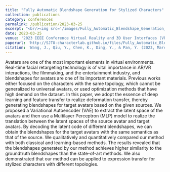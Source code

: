```yaml
---
title: "Fully Automatic Blendshape Generation for Stylized Characters"
collection: publications
category: conferences
permalink: /publication/2023-03-25
excerpt: "<br/><img src='/images/Fully_Automatic_Blendshape_Generation_for_Stylized_Characters.png'>"
date: 2023-03-25
venue: '2023 IEEE Conference Virtual Reality and 3D User Interfaces (VR)'
paperurl: 'http://SJTU-characterlab.github.io/files/Fully_Automatic_Blendshape_Generation_for_Stylized_Characters.pdf'
citation: 'Wang, J., Qiu, Y., Chen, K., Ding, Y., & Pan, Y. (2023, March). Fully Automatic Blendshape Generation for Stylized Characters. In 2023 IEEE Conference Virtual Reality and 3D User Interfaces (VR) (pp. 347-355). IEEE.'
---
```


Avatars are one of the most important elements in virtual environments. Real-time facial retargeting technology is of vital importance in AR/VR interactions, the filmmaking, and the entertainment industry, and blendshapes for avatars are one of its important materials. Previous works either focused on the characters with the same topology, which cannot be generalized to universal avatars, or used optimization methods that have high demand on the dataset. In this paper, we adopt the essence of deep learning and feature transfer to realize deformation transfer, thereby generating blendshapes for target avatars based on the given sources. We proposed a Variational Autoencoder (VAE) to extract the latent space of the avatars and then use a Multilayer Perceptron (MLP) model to realize the translation between the latent spaces of the source avatar and target avatars. By decoding the latent code of different blendshapes, we can obtain the blendshapes for the target avatars with the same semantics as that of the source. We qualitatively and quantitatively compared our method with both classical and learning-based methods. The results revealed that the blendshapes generated by our method achieves higher similarity to the groundtruth blendshapes than the state-of-art methods. We also demonstrated that our method can be applied to expression transfer for stylized characters with different topologies.
